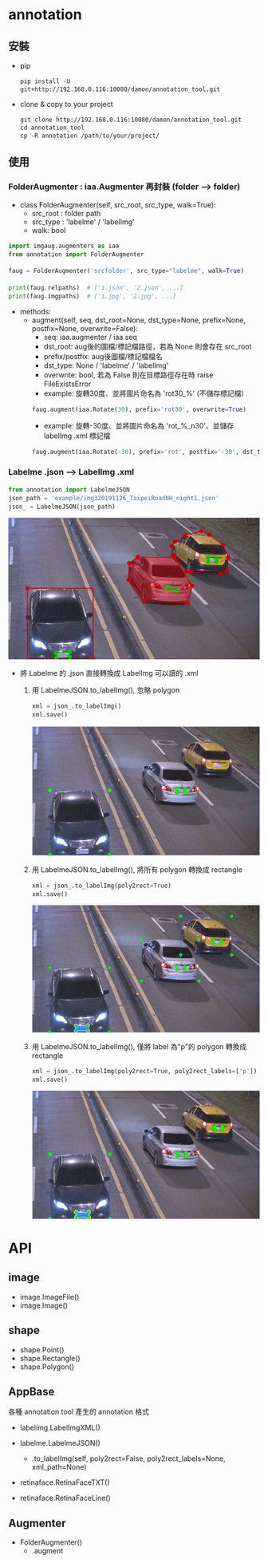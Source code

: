 # annotation
## 安裝
- pip
    ```shell
    pip install -U git+http://192.168.0.116:10080/damon/annotation_tool.git
    ```

- clone & copy to your project
    ```shell
    git clone http://192.168.0.116:10080/damon/annotation_tool.git
    cd annotation_tool
    cp -R annotation /path/to/your/project/
    ```

## 使用

### FolderAugmenter : iaa.Augmenter 再封裝 (folder --> folder)
- class FolderAugmenter(self, src_root, src_type, walk=True):
  - src_root : folder path
  - src_type : 'labelme' / 'labelImg'
  - walk: bool

```python
import imgaug.augmenters as iaa
from annotation import FolderAugmenter

faug = FolderAugmenter('srcfolder', src_type="labelme", walk=True)

print(faug.relpaths)  # ['1.json', '2.json', ...]
print(faug.imgpaths)  # ['1.jpg', '2.jpg', ...]
```
- methods:
  - augment(self, seq, dst_root=None, dst_type=None, prefix=None, postfix=None, overwrite=False):
    - seq: iaa.augmenter / iaa.seq
    - dst_root: aug後的圖檔/標記檔路徑，若為 None 則會存在 src_root
    - prefix/postfix: aug後圖檔/標記檔檔名
    - dst_type: None / 'labelme' / 'labelImg'
    - overwrite: bool, 若為 False 則在目標路徑存在時 raise FileExistsError
    - example: 旋轉30度、並將圖片命名為 'rot30_%' (不儲存標記檔)
    ```python
    faug.augment(iaa.Rotate(30), prefix='rot30', overwrite=True)
    ```
    - example: 旋轉-30度、並將圖片命名為 'rot_%_n30'、並儲存 labelImg .xml 標記檔
    ```python
    faug.augment(iaa.Rotate(-30), prefix='rot', postfix='-30', dst_type='labelImg', overwrite=True))
    ```

### Labelme .json --> LabelImg .xml
```python
from annotation import LabelmeJSON
json_path = 'example/img320191126_TaipeiRoadNH_night1.json'
json_ = LabelmeJSON(json_path)
```
![image](example/sample_labelme%20.png)
- 將 Labelme 的 .json 直接轉換成 LabelImg 可以讀的 .xml
    1. 用 LabelmeJSON.to_labelImg(), 忽略 polygon
        ```python
        xml = json_.to_labelImg()
        xml.save()
        ```
        ![image](example/sample_xml1.png)

    2. 用 LabelmeJSON.to_labelImg(), 將所有 polygon 轉換成  rectangle
        ```python
        xml = json_.to_labelImg(poly2rect=True)
        xml.save()
        ```
        ![image](example/sample_xml2.png)
    
    3. 用 LabelmeJSON.to_labelImg(), 僅將 label 為"p"的 polygon 轉換成  rectangle
        ```python
        xml = json_.to_labelImg(poly2rect=True, poly2rect_labels=['p'])
        xml.save()
        ```
        ![image](example/sample_xml3.png)


# API
## image
- image.ImageFile()
- image.Image()

## shape
- shape.Point()
- shape.Rectangle()
- shape.Polygon()

## AppBase
各種 annotation tool 產生的 annotation 格式
- labelimg.LabelImgXML()
- labelme.LabelmeJSON()
  - .to_labelImg(self, poly2rect=False, poly2rect_labels=None, xml_path=None)
  
- retinaface.RetinaFaceTXT()
- retinaface.RetinaFaceLine()

## Augmenter
- FolderAugmenter()
  - .augment